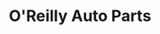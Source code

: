 ---
title: "O'Reilly Auto Parts"
url: /chandler/oreilly-auto-parts-north-arizona-avenue/
shop: car parts
---